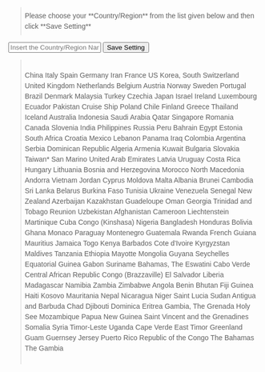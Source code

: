 <style>
div.step
{
    background-color: #F8F8F8
}

blockquote{
    min-height : 1em;
    padding    : 0.5em;
    font       : 1em/150% sans-serif;
    position   : relative;
}

blockquote::before,
blockquote::after{
    position : absolute;
    height   : 1rem;
    font     : 6rem/100% Georgia, "Time New Roman", Times, serif;
}
</style>

<blockquote>Please choose your **Country/Region** from the list given below and then click **Save Setting**</blockquote>

<input type="text" name="country" id="country" required="required" placeholder="Insert the Country/Region Name from below">
<button type="button" onClick="doAction()" class="btn btn-success">Save Setting</button>

<script type="text/javascript">
function doAction(){
    var aTags = document.getElemensByTagName("code");
    var searchText="country";
    var found;

    for(var i=0;i<aTags.length;i++){
        if(aTags[i].textContent ==searchText){
            found=aTags[i];
            break;
        }
    }
    var country = document.getElementById("country").value;
    found.innerHTML=country;

}
</script>



>China
>Italy
>Spain
>Germany
>Iran
>France
>US
>Korea, South
>Switzerland
>United Kingdom
>Netherlands
>Belgium
>Austria
>Norway
>Sweden
>Portugal
>Brazil
>Denmark
>Malaysia
>Turkey
>Czechia
>Japan
>Israel
>Ireland
>Luxembourg
>Ecuador
>Pakistan
>Cruise Ship
>Poland
>Chile
>Finland
>Greece
>Thailand
>Iceland
>Australia
>Indonesia
>Saudi Arabia
>Qatar
>Singapore
>Romania
>Canada
>Slovenia
>India
>Philippines
>Russia
>Peru
>Bahrain
>Egypt
>Estonia
>South Africa
>Croatia
>Mexico
>Lebanon
>Panama
>Iraq
>Colombia
>Argentina
>Serbia
>Dominican Republic
>Algeria
>Armenia
>Kuwait
>Bulgaria
>Slovakia
>Taiwan*
>San Marino
>United Arab Emirates
>Latvia
>Uruguay
>Costa Rica
>Hungary
>Lithuania
>Bosnia and Herzegovina
>Morocco
>North Macedonia
>Andorra
>Vietnam
>Jordan
>Cyprus
>Moldova
>Malta
>Albania
>Brunei
>Cambodia
>Sri Lanka
>Belarus
>Burkina Faso
>Tunisia
>Ukraine
>Venezuela
>Senegal
>New Zealand
>Azerbaijan
>Kazakhstan
>Guadeloupe
>Oman
>Georgia
>Trinidad and Tobago
>Reunion
>Uzbekistan
>Afghanistan
>Cameroon
>Liechtenstein
>Martinique
>Cuba
>Congo (Kinshasa)
>Nigeria
>Bangladesh
>Honduras
>Bolivia
>Ghana
>Monaco
>Paraguay
>Montenegro
>Guatemala
>Rwanda
>French Guiana
>Mauritius
>Jamaica
>Togo
>Kenya
>Barbados
>Cote d'Ivoire
>Kyrgyzstan
>Maldives
>Tanzania
>Ethiopia
>Mayotte
>Mongolia
>Guyana
>Seychelles
>Equatorial Guinea
>Gabon
>Suriname
>Bahamas, The
>Eswatini
>Cabo Verde
>Central African Republic
>Congo (Brazzaville)
>El Salvador
>Liberia
>Madagascar
>Namibia
>Zambia
>Zimbabwe
>Angola
>Benin
>Bhutan
>Fiji
>Guinea
>Haiti
>Kosovo
>Mauritania
>Nepal
>Nicaragua
>Niger
>Saint Lucia
>Sudan
>Antigua and Barbuda
>Chad
>Djibouti
>Dominica
>Eritrea
>Gambia, The
>Grenada
>Holy See
>Mozambique
>Papua New Guinea
>Saint Vincent and the Grenadines
>Somalia
>Syria
>Timor-Leste
>Uganda
>Cape Verde
>East Timor
>Greenland
>Guam
>Guernsey
>Jersey
>Puerto Rico
>Republic of the Congo
>The Bahamas
>The Gambia